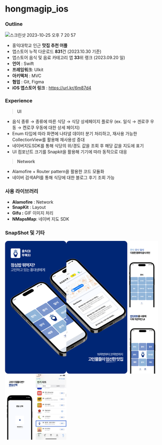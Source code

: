# hongmagip_ios

### O**utline**

<img width="588" alt="스크린샷 2023-10-25 오후 7 20 57" src="https://github.com/UMC-clutch/iOS_clutch/assets/115209527/81d91215-f5f0-42e2-a25f-5ec94926bdda">

- 홍익대학교 인근 **맛집 추천 어플**
- 앱스토어 누적 다운로드 **831**건
(2023.10.30 기준)
- 앱스토어 음식 및 음료 카테고리  앱 **33**위 랭크 
(2023.09.20 일)
- **언어** : Swift
- **프레임워크**: UIkit
- **아키텍처** : MVC
- **협업** : Git, Figma
- **iOS 앱스토어 링크**
: https://url.kr/6m87d4

### Experience

> **UI**
> 
- 음식 종류 → 종류에 따른 식당 → 식당 상세페이지 플로우
(ex. 일식 → 겐로쿠 우동 → 켄로쿠 우동에 대한 상세 페이지)
- Enum 타입에 따라 화면에 나타낼 데이터 분기 처리하고, 재사용 가능한 CollectionView를 활용해 재사용성 증대
- 네이버지도SDK를 통해 식당의 위/경도 값을 조회 후 해당 값을 지도에 표기
- UI 컴포넌트 크기를 Snapkit을 활용해 기기에 따라 동적으로 대응

> **Network**
> 
- Alamofire + Router pattern을 활용한 코드 모듈화
- 네이버 검색API를 통해 식당에 대한 블로그 후기 조회 가능

### 사용 라이브러리

- **Alamofire** : Network
- **SnapKit** : Layout
- **Gifu :** GIF 이미지 처리
- **NMapsMap**: 네이버 지도 SDK

### SnapShot 및 기타

<p align="center">
  <img src= "snapshot/snapshot_1.png" align="left" width="40%">
  <img src= "snapshot/snapshot_2.png" align="left" width="40%" style="margin-left: 200" >
</p>

<p align="center">
  <img src= "snapshot/snapshot_3.png" align="left" width="20%">
  <img src= "snapshot/snapshot_4.png" align="left" width="20%">
  <img src= "snapshot/snapshot_5.png" align="left" width="20%">
  <img src= "snapshot/snapshot_6.jpeg" align="left" width="20%">  
</p>
